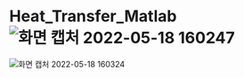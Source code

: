 # Heat_Transfer_Matlab![화면 캡처 2022-05-18 160247](https://user-images.githubusercontent.com/88171531/168977890-7817af49-f815-4af9-9468-34067ead4761.png)
![화면 캡처 2022-05-18 160324](https://user-images.githubusercontent.com/88171531/168977909-e9852a11-62b9-40ee-be2f-0054f511a243.png)
